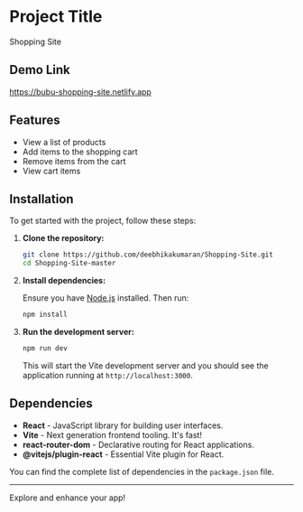 # Project Title

Shopping Site

## Demo Link

https://bubu-shopping-site.netlify.app


## Features

- View a list of products
- Add items to the shopping cart
- Remove items from the cart
- View cart items 

## Installation

To get started with the project, follow these steps:

1. **Clone the repository:**

    ```bash
    git clone https://github.com/deebhikakumaran/Shopping-Site.git
    cd Shopping-Site-master
    ```

2. **Install dependencies:**

    Ensure you have [Node.js](https://nodejs.org/) installed. Then run:

    ```bash
    npm install
    ```

3. **Run the development server:**

    ```bash
    npm run dev
    ```

    This will start the Vite development server and you should see the application running at `http://localhost:3000`.

## Dependencies

- **React** - JavaScript library for building user interfaces.
- **Vite** - Next generation frontend tooling. It's fast!
- **react-router-dom** - Declarative routing for React applications.
- **@vitejs/plugin-react** - Essential Vite plugin for React.

You can find the complete list of dependencies in the `package.json` file.

---

Explore and enhance your app!

